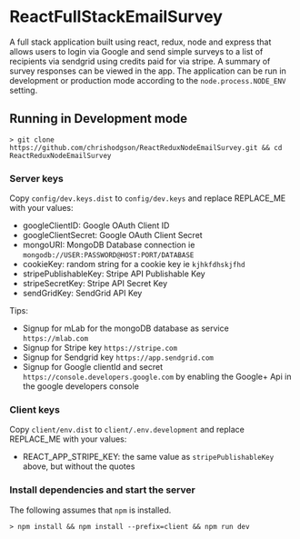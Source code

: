 # ReactFullStackEmailSurvey

A full stack application built using react, redux, node and express that allows users to login via Google and send simple surveys to a list of recipients via sendgrid using credits paid for via stripe. A summary of survey responses can be viewed in the app. The application can be run in development or production mode according to the `node.process.NODE_ENV` setting.

## Running in Development mode

```
> git clone https://github.com/chrishodgson/ReactReduxNodeEmailSurvey.git && cd ReactReduxNodeEmailSurvey
```

### Server keys

Copy `config/dev.keys.dist` to `config/dev.keys` and replace REPLACE_ME with your
values:

- googleClientID: Google OAuth Client ID
- googleClientSecret: Google OAuth Client Secret
- mongoURI: MongoDB Database connection ie `mongodb://USER:PASSWORD@HOST:PORT/DATABASE`
- cookieKey: random string for a cookie key ie `kjhkfdhskjfhd`
- stripePublishableKey: Stripe API Publishable Key
- stripeSecretKey: Stripe API Secret Key
- sendGridKey: SendGrid API Key

Tips:

- Signup for mLab for the mongoDB database as service `https://mlab.com`
- Signup for Stripe key `https://stripe.com`
- Signup for Sendgrid key `https://app.sendgrid.com`
- Signup for Google clientId and secret `https://console.developers.google.com` by enabling the Google+ Api in the google developers console

### Client keys

Copy `client/env.dist` to `client/.env.development` and replace REPLACE_ME with your values:

- REACT_APP_STRIPE_KEY: the same value as `stripePublishableKey` above, but without the quotes

### Install dependencies and start the server

The following assumes that `npm` is installed.

```
> npm install && npm install --prefix=client && npm run dev
```
